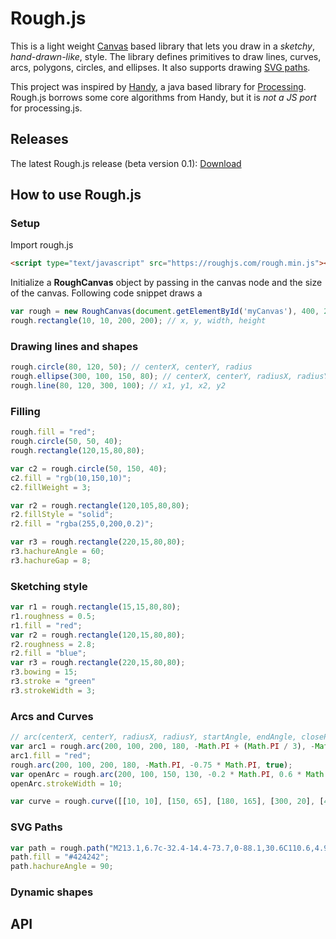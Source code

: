 # Rough.js

This is a light weight [Canvas](https://developer.mozilla.org/en-US/docs/Web/API/Canvas_API) based library that lets you draw in a _sketchy_, _hand-drawn-like_, style.
The library defines primitives to draw lines, curves, arcs, polygons, circles, and ellipses. It also supports drawing [SVG paths](https://developer.mozilla.org/en-US/docs/Web/SVG/Tutorial/Paths).

This project was inspired by [Handy](http://www.gicentre.net/handy/), a java based library for [Processing](https://processing.org/).
Rough.js borrows some core algorithms from Handy, but it is _not a JS port_ for processing.js.

## Releases

The latest Rough.js release (beta version 0.1): [Download](./builds/rough.zip)

## How to use Rough.js

### Setup

Import rough.js

```html
<script type="text/javascript" src="https://roughjs.com/rough.min.js"></script>
```

Initialize a **RoughCanvas** object by passing in the canvas node and the size of the canvas. 
Following code snippet draws a 

``` javascript
var rough = new RoughCanvas(document.getElementById('myCanvas'), 400, 200);
rough.rectangle(10, 10, 200, 200); // x, y, width, height
```

### Drawing lines and shapes
``` javascript
rough.circle(80, 120, 50); // centerX, centerY, radius
rough.ellipse(300, 100, 150, 80); // centerX, centerY, radiusX, radiusY
rough.line(80, 120, 300, 100); // x1, y1, x2, y2
```

### Filling

``` javascript
rough.fill = "red";
rough.circle(50, 50, 40);
rough.rectangle(120,15,80,80);

var c2 = rough.circle(50, 150, 40);
c2.fill = "rgb(10,150,10)";
c2.fillWeight = 3;

var r2 = rough.rectangle(120,105,80,80);
r2.fillStyle = "solid";
r2.fill = "rgba(255,0,200,0.2)";

var r3 = rough.rectangle(220,15,80,80);
r3.hachureAngle = 60;
r3.hachureGap = 8;
```

### Sketching style

``` javascript
var r1 = rough.rectangle(15,15,80,80);
r1.roughness = 0.5;
r1.fill = "red";
var r2 = rough.rectangle(120,15,80,80);
r2.roughness = 2.8;
r2.fill = "blue";
var r3 = rough.rectangle(220,15,80,80);
r3.bowing = 15;
r3.stroke = "green"
r3.strokeWidth = 3;
```

### Arcs and Curves

``` javascript
// arc(centerX, centerY, radiusX, radiusY, startAngle, endAngle, closePath)
var arc1 = rough.arc(200, 100, 200, 180, -Math.PI + (Math.PI / 3), -Math.PI / 2, true);
arc1.fill = "red";
rough.arc(200, 100, 200, 180, -Math.PI, -0.75 * Math.PI, true);
var openArc = rough.arc(200, 100, 150, 130, -0.2 * Math.PI, 0.6 * Math.PI, false);
openArc.strokeWidth = 10;
```

``` javascript
var curve = rough.curve([[10, 10], [150, 65], [180, 165], [300, 20], [400, 200]]);
```

### SVG Paths

``` javascript
var path = rough.path("M213.1,6.7c-32.4-14.4-73.7,0-88.1,30.6C110.6,4.9,67.5-9.5,36.9,6.7C2.8,22.9-13.4,62.4,13.5,110.9 C33.3,145.1,67.5,170.3,125,217c59.3-46.7,93.5-71.9,111.5-106.1C263.4,64.2,247.2,22.9,213.1,6.7z");
path.fill = "#424242";
path.hachureAngle = 90;
```

### Dynamic shapes

## API

